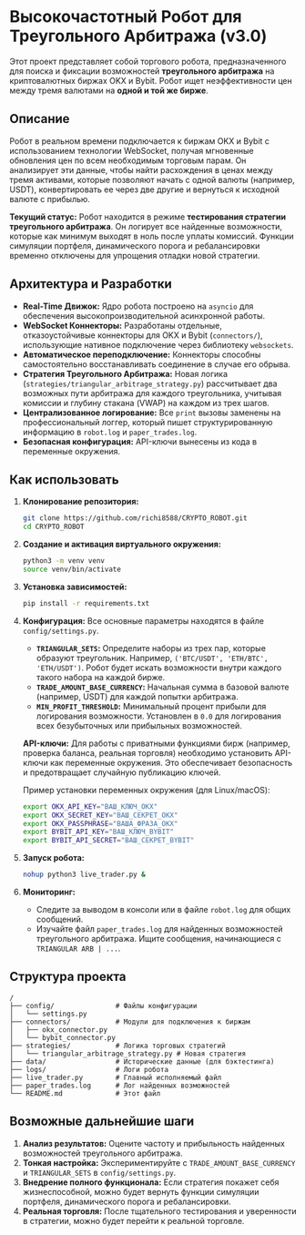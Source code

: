 
# Высокочастотный Робот для Треугольного Арбитража (v3.0)

Этот проект представляет собой торгового робота, предназначенного для поиска и фиксации возможностей **треугольного арбитража** на криптовалютных биржах OKX и Bybit. Робот ищет неэффективности цен между тремя валютами на **одной и той же бирже**.

## Описание

Робот в реальном времени подключается к биржам OKX и Bybit с использованием технологии WebSocket, получая мгновенные обновления цен по всем необходимым торговым парам. Он анализирует эти данные, чтобы найти расхождения в ценах между тремя активами, которые позволяют начать с одной валюты (например, USDT), конвертировать ее через две другие и вернуться к исходной валюте с прибылью.

**Текущий статус:** Робот находится в режиме **тестирования стратегии треугольного арбитража**. Он логирует все найденные возможности, которые как минимум выходят в ноль после уплаты комиссий. Функции симуляции портфеля, динамического порога и ребалансировки временно отключены для упрощения отладки новой стратегии.

## Архитектура и Разработки

-   **Real-Time Движок:** Ядро робота построено на `asyncio` для обеспечения высокопроизводительной асинхронной работы.
-   **WebSocket Коннекторы:** Разработаны отдельные, отказоустойчивые коннекторы для OKX и Bybit (`connectors/`), использующие нативное подключение через библиотеку `websockets`.
-   **Автоматическое переподключение:** Коннекторы способны самостоятельно восстанавливать соединение в случае его обрыва.
-   **Стратегия Треугольного Арбитража:** Новая логика (`strategies/triangular_arbitrage_strategy.py`) рассчитывает два возможных пути арбитража для каждого треугольника, учитывая комиссии и глубину стакана (VWAP) на каждом из трех шагов.
-   **Централизованное логирование:** Все `print` вызовы заменены на профессиональный логгер, который пишет структурированную информацию в `robot.log` и `paper_trades.log`.
-   **Безопасная конфигурация:** API-ключи вынесены из кода в переменные окружения.

## Как использовать

1.  **Клонирование репозитория:**
    ```bash
    git clone https://github.com/richi8588/CRYPTO_ROBOT.git
    cd CRYPTO_ROBOT
    ```

2.  **Создание и активация виртуального окружения:**
    ```bash
    python3 -m venv venv
    source venv/bin/activate
    ```

3.  **Установка зависимостей:**
    ```bash
    pip install -r requirements.txt
    ```

4.  **Конфигурация:**
    Все основные параметры находятся в файле `config/settings.py`.

    *   **`TRIANGULAR_SETS`:** Определите наборы из трех пар, которые образуют треугольник. Например, `('BTC/USDT', 'ETH/BTC', 'ETH/USDT')`. Робот будет искать возможности внутри каждого такого набора на каждой бирже.
    *   **`TRADE_AMOUNT_BASE_CURRENCY`:** Начальная сумма в базовой валюте (например, USDT) для каждой попытки арбитража.
    *   **`MIN_PROFIT_THRESHOLD`:** Минимальный процент прибыли для логирования возможности. Установлен в `0.0` для логирования всех безубыточных или прибыльных возможностей.

    **API-ключи:** Для работы с приватными функциями бирж (например, проверка баланса, реальная торговля) необходимо установить API-ключи как переменные окружения. Это обеспечивает безопасность и предотвращает случайную публикацию ключей.

    Пример установки переменных окружения (для Linux/macOS):
    ```bash
    export OKX_API_KEY="ВАШ_КЛЮЧ_OKX"
    export OKX_SECRET_KEY="ВАШ_СЕКРЕТ_OKX"
    export OKX_PASSPHRASE="ВАША_ФРАЗА_OKX"
    export BYBIT_API_KEY="ВАШ_КЛЮЧ_BYBIT"
    export BYBIT_API_SECRET="ВАШ_СЕКРЕТ_BYBIT"
    ```

5.  **Запуск робота:**
    ```bash
    nohup python3 live_trader.py &
    ```

6.  **Мониторинг:**
    *   Следите за выводом в консоли или в файле `robot.log` для общих сообщений.
    *   Изучайте файл `paper_trades.log` для найденных возможностей треугольного арбитража. Ищите сообщения, начинающиеся с `TRIANGULAR ARB | ...`.

## Структура проекта

```
/
├── config/               # Файлы конфигурации
│   └── settings.py
├── connectors/           # Модули для подключения к биржам
│   ├── okx_connector.py
│   └── bybit_connector.py
├── strategies/           # Логика торговых стратегий
│   └── triangular_arbitrage_strategy.py # Новая стратегия
├── data/                 # Исторические данные (для бэктестинга)
├── logs/                 # Логи робота
├── live_trader.py        # Главный исполняемый файл
├── paper_trades.log      # Лог найденных возможностей
└── README.md             # Этот файл
```

## Возможные дальнейшие шаги

1.  **Анализ результатов:** Оцените частоту и прибыльность найденных возможностей треугольного арбитража.
2.  **Тонкая настройка:** Экспериментируйте с `TRADE_AMOUNT_BASE_CURRENCY` и `TRIANGULAR_SETS` в `config/settings.py`.
3.  **Внедрение полного функционала:** Если стратегия покажет себя жизнеспособной, можно будет вернуть функции симуляции портфеля, динамического порога и ребалансировки.
4.  **Реальная торговля:** После тщательного тестирования и уверенности в стратегии, можно будет перейти к реальной торговле.
